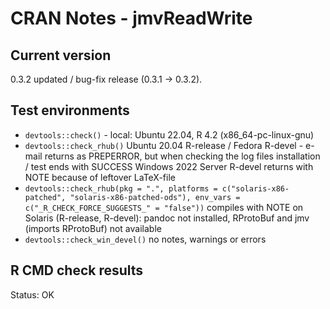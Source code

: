 # CRAN Notes - jmvReadWrite

## Current version
0.3.2
updated / bug-fix release (0.3.1 -> 0.3.2).

## Test environments
* ``devtools::check()`` - local: Ubuntu 22.04, R 4.2 (x86_64-pc-linux-gnu)
* ``devtools::check_rhub()``
  Ubuntu 20.04 R-release / Fedora R-devel - e-mail returns as PREPERROR, but when checking the log files installation / test ends with SUCCESS
  Windows 2022 Server R-devel returns with NOTE because of leftover LaTeX-file
* ``devtools::check_rhub(pkg = ".", platforms = c("solaris-x86-patched", "solaris-x86-patched-ods"), env_vars = c("_R_CHECK_FORCE_SUGGESTS_" = "false"))``
  compiles with NOTE on Solaris (R-release, R-devel): pandoc not installed, RProtoBuf and jmv (imports RProtoBuf) not available
* ``devtools::check_win_devel()``
  no notes, warnings or errors

## R CMD check results
Status: OK
